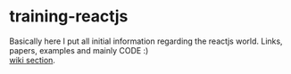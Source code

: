 # training-reactjs
Basically here I put all initial information regarding the reactjs world. Links, papers, examples and mainly CODE :) <br/>
[wiki section](https://github.com/kilisoria/training-reactjs/wiki).
